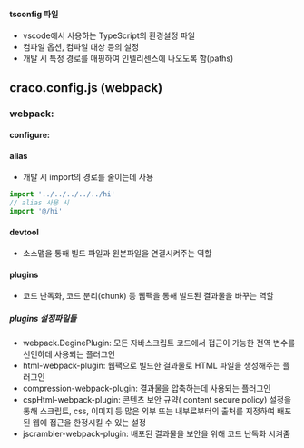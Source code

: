 #### tsconfig 파일
- vscode에서 사용하는 TypeScript의 환경설정 파일
- 컴파일 옵션, 컴파일 대상 등의 설정
- 개발 시 특정 경로를 매핑하여 인텔리센스에 나오도록 함(paths)

## craco.config.js (webpack)
### webpack: 
#### configure: 
#### alias
- 개발 시 import의 경로를 줄이는데 사용
```js
import '../../../../../hi'
// alias 사용 시
import '@/hi'
```
#### devtool
- 소스맵을 통해 빌드 파일과 원본파일을 연결시켜주는 역할
#### plugins
- 코드 난독화, 코드 분리(chunk) 등 웹팩을 통해 빌드된 결과물을 바꾸는 역할
##### plugins 설정파일들
- webpack.DeginePlugin: 모든 자바스크립트 코드에서 접근이 가능한 전역 변수를 선언하데 사용되는 플러그인
- html-webpack-plugin: 웹팩으로 빌드한 결과물로 HTML 파일을 생성해주는 플러그인
- compression-webpack-plugin: 결과물을 압축하는데 사용되는 플러그인
- cspHtml-webpack-plugin: 콘텐츠 보안 규약( content secure policy) 설정을 통해 스크립트, css, 이미지 등 많은 외부 또는 내부로부터의 출처를 지정하여 배포된 웹에 접근을 한정시킬 수 있는 설정
- jscrambler-webpack-plugin: 배포된 결과물을 보안을 위해 코드 난독화 시켜줌

